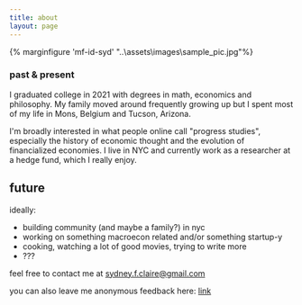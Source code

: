 ```yaml
---
title: about
layout: page
---
```

{% marginfigure 'mf-id-syd' "..\assets\images\sample_pic.jpg"%}

### past & present
I graduated college in 2021 with degrees in math, economics and philosophy.
My family moved around frequently growing up but I spent
most of my life in Mons, Belgium and Tucson, Arizona.

I'm broadly interested in what people online call "progress studies", especially
the history of economic thought and the evolution of financialized economies.
I live in NYC and currently work as a researcher at a hedge fund, which I really
enjoy.

## future
ideally:
- building community (and maybe a family?) in nyc
- working on something macroecon related and/or something startup-y
- cooking, watching a lot of good movies, trying to write more
- ???

feel free to contact me at sydney.f.claire@gmail.com

you can also leave me anonymous feedback here: <a href="https://admonymous.co/sydney_claire">link</a>
